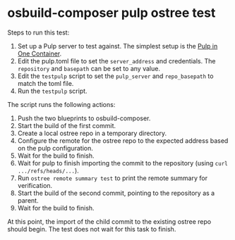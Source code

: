 # osbuild-composer pulp ostree test

Steps to run this test:

1. Set up a Pulp server to test against.  The simplest setup is the [Pulp in One Container](https://pulpproject.org/pulp-in-one-container/).
2. Edit the pulp.toml file to set the `server_address` and credentials.  The `repository` and `basepath` can be set to any value.
3. Edit the `testpulp` script to set the `pulp_server` and `repo_basepath` to match the toml file.
3. Run the `testpulp` script.

The script runs the following actions:
1. Push the two blueprints to osbuild-composer.
2. Start the build of the first commit.
3. Create a local ostree repo in a temporary directory.
4. Configure the remote for the ostree repo to the expected address based on the pulp configuration.
5. Wait for the build to finish.
6. Wait for pulp to finish importing the commit to the repository (using `curl .../refs/heads/...`).
7. Run `ostree remote summary test` to print the remote summary for verification.
8. Start the build of the second commit, pointing to the repository as a parent.
9. Wait for the build to finish.

At this point, the import of the child commit to the existing ostree repo should begin.  The test does not wait for this task to finish.
